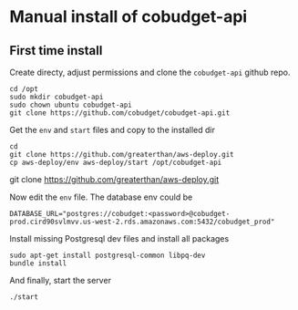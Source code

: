 # Manual install of cobudget-api

## First time install

Create directy, adjust permissions and clone the `cobudget-api` github repo.

```
cd /opt
sudo mkdir cobudget-api
sudo chown ubuntu cobudget-api
git clone https://github.com/cobudget/cobudget-api.git
```

Get the `env` and `start` files and copy to the installed dir

```
cd
git clone https://github.com/greaterthan/aws-deploy.git
cp aws-deploy/env aws-deploy/start /opt/cobudget-api
```

git clone https://github.com/greaterthan/aws-deploy.git

Now edit the `env` file. The database env could be 

```
DATABASE_URL="postgres://cobudget:<password>@cobudget-prod.cird90svlmvv.us-west-2.rds.amazonaws.com:5432/cobudget_prod"
```

Install missing Postgresql dev files and install all packages

```
sudo apt-get install postgresql-common libpq-dev
bundle install
```

And finally, start the server

```
./start
```



